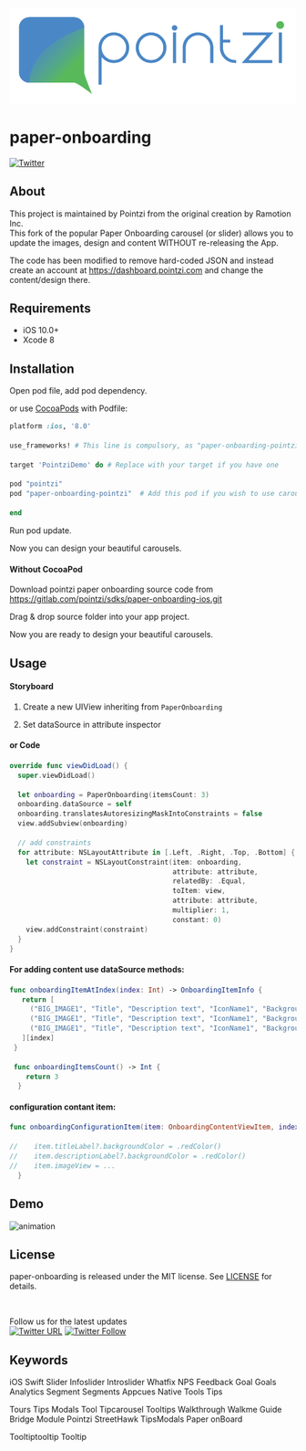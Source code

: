 ![header](./header.png)

# paper-onboarding
[![Twitter](https://img.shields.io/badge/Twitter-%40usepointzi-blue.svg)](https://twitter.com/usepointzi)

## About
This project is maintained by Pointzi from the original creation by Ramotion Inc.<br>
This fork of the popular Paper Onboarding carousel (or slider) allows you to update the images, design and content WITHOUT re-releasing the App.<br>

The code has been modified to remove hard-coded JSON and instead create an account at https://dashboard.pointzi.com and change the content/design there. 

## Requirements

- iOS 10.0+
- Xcode 8

## Installation

Open pod file, add pod dependency.

or use [CocoaPods](https://cocoapods.org) with Podfile:
``` ruby
platform :ios, '8.0'

use_frameworks! # This line is compulsory, as "paper-onboarding-pointzi" is a swift pod

target 'PointziDemo' do # Replace with your target if you have one

pod "pointzi"
pod "paper-onboarding-pointzi"  # Add this pod if you wish to use carousel

end

```
Run pod update.

Now you can design your beautiful carousels.  

#### Without CocoaPod

Download pointzi paper onboarding source code from https://gitlab.com/pointzi/sdks/paper-onboarding-ios.git

Drag & drop source folder into your app project.

Now you are ready to design your beautiful carousels.


## Usage

#### Storyboard

1) Create a new UIView inheriting from ```PaperOnboarding```

2) Set dataSource in attribute inspector

#### or Code

``` swift
override func viewDidLoad() {
  super.viewDidLoad()

  let onboarding = PaperOnboarding(itemsCount: 3)
  onboarding.dataSource = self
  onboarding.translatesAutoresizingMaskIntoConstraints = false
  view.addSubview(onboarding)

  // add constraints
  for attribute: NSLayoutAttribute in [.Left, .Right, .Top, .Bottom] {
    let constraint = NSLayoutConstraint(item: onboarding,
                                        attribute: attribute,
                                        relatedBy: .Equal,
                                        toItem: view,
                                        attribute: attribute,
                                        multiplier: 1,
                                        constant: 0)
    view.addConstraint(constraint)
  }
}
```

#### For adding content use dataSource methods:

``` swift
func onboardingItemAtIndex(index: Int) -> OnboardingItemInfo {
   return [
     ("BIG_IMAGE1", "Title", "Description text", "IconName1", "BackgroundColor", textColor, DescriptionColor, textFont, DescriptionFont),
     ("BIG_IMAGE1", "Title", "Description text", "IconName1", "BackgroundColor", textColor, DescriptionColor, textFont, DescriptionFont),
     ("BIG_IMAGE1", "Title", "Description text", "IconName1", "BackgroundColor", textColor, DescriptionColor, textFont, DescriptionFont)
   ][index]
 }

 func onboardingItemsCount() -> Int {
    return 3
  }

```

#### configuration contant item:

``` swift
func onboardingConfigurationItem(item: OnboardingContentViewItem, index: Int) {

//    item.titleLabel?.backgroundColor = .redColor()
//    item.descriptionLabel?.backgroundColor = .redColor()
//    item.imageView = ...
  }
```

## Demo
![animation](./preview.gif)

## License

paper-onboarding is released under the MIT license.
See [LICENSE](./LICENSE) for details.

<br>

Follow us for the latest updates<br>
[![Twitter URL](https://img.shields.io/twitter/url/http/shields.io.svg?style=social)](https://twitter.com/intent/tweet?text=https://gitlab.com/pointzi/sdks/paper-onboarding-ios)
[![Twitter Follow](https://img.shields.io/twitter/follow/usepointzi.svg?label=%40usepointzi&style=social)](https://twitter.com/usepointzi)


## Keywords
iOS Swift Slider Infoslider Introslider Whatfix NPS Feedback Goal Goals Analytics Segment Segments Appcues Native Tools Tips 

Tours Tips Modals Tool Tipcarousel Tooltips Walkthrough Walkme Guide Bridge  Module Pointzi StreetHawk TipsModals Paper onBoard  

Tooltiptooltip   Tooltip
